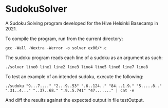 # SudokuSolver

A Sudoku Solving program developed for the Hive Helsinki Basecamp in 2021. 

To compile the program, run from the current directory:
```
gcc -Wall -Wextra -Werror -o solver ex00/*.c
```

The sudoku program reads each line of a sudoku as an argument as such:
```
./solver line0 line1 line2 line3 line4 line5 line6 line7 line8
```

To test an example of an intended sudoku, execute the following:
```
./sudoku "9...7...." "2...9..53" ".6..124.." "84...1.9." "5.....8.." ".31..4..." "..37..68." ".9..5.741" "47......." | cat -e
```
And diff the results against the expected output in file testOutput.